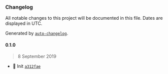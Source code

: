### Changelog

All notable changes to this project will be documented in this file. Dates are displayed in UTC.

Generated by [`auto-changelog`](https://github.com/CookPete/auto-changelog).

#### 0.1.0

> 8 September 2019

- :tada: Init [`a312fae`](https://github.com/nivrith/xeta/commit/a312fae7ada64fb8ea35b52807ea4f96f1a1c785)
